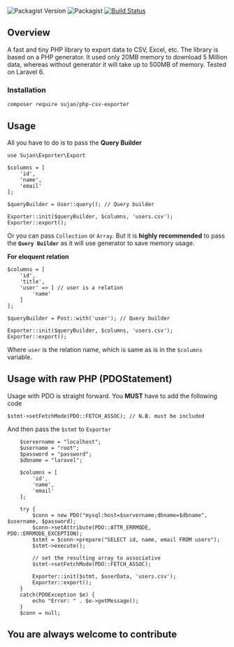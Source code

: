 ![Packagist Version](https://img.shields.io/packagist/v/sujan/php-csv-exporter)
![Packagist](https://img.shields.io/packagist/dt/sujan/php-csv-exporter?color=green)
[![Build Status](https://travis-ci.com/sujancse/php-csv-exporter.svg?branch=master)](https://travis-ci.com/sujancse/php-csv-exporter)

## Overview
A fast and tiny PHP library to export data to CSV, Excel, etc. The library is based on a PHP generator. It used only 20MB memory to download 5 Million data, whereas without generator it will take up to 500MB of memory. Tested on Laravel 6.

### Installation
```$xslt
composer require sujan/php-csv-exporter
```

## Usage
All you have to do is to pass the **Query Builder**


`use Sujan\Exporter\Export
`
```$xslt
$columns = [
    'id',
    'name',
    'email'
];

$queryBuilder = User::query(); // Query builder

Exporter::init($queryBuilder, $columns, 'users.csv');
Exporter::export();
```

Or you can pass `Collection` or `Array`. But it is **highly recommended** to pass the **`Query Builder`** as it will use generator to save memory usage.

**For eloquent relation**
```$xslt
$columns = [
    'id',
    'title',
    'user' => [ // user is a relation
        'name'
    ]
];

$queryBuilder = Post::with('user'); // Query builder

Exporter::init($queryBuilder, $columns, 'users.csv');
Exporter::export();
```

Where `user` is the relation name, which is same as is in the `$columns` variable.

## Usage with raw PHP (PDOStatement)

Usage with PDO is straight forward. You **MUST** have to add the following code
```$xslt
$stmt->setFetchMode(PDO::FETCH_ASSOC); // N.B. must be included
```

And then pass the `$stmt` to `Exporter`
```$xslt
    $servername = "localhost";
    $username = "root";
    $password = "password";
    $dbname = "laravel";

    $columns = [
        'id',
        'name',
        'email'
    ];

    try {
        $conn = new PDO("mysql:host=$servername;dbname=$dbname", $username, $password);
        $conn->setAttribute(PDO::ATTR_ERRMODE, PDO::ERRMODE_EXCEPTION);
        $stmt = $conn->prepare("SELECT id, name, email FROM users");
        $stmt->execute();

        // set the resulting array to associative
        $stmt->setFetchMode(PDO::FETCH_ASSOC);

        Exporter::init($stmt, $userData, 'users.csv');
        Exporter::export();
    }
    catch(PDOException $e) {
        echo "Error: " . $e->getMessage();
    }
    $conn = null;
```

## You are always welcome to contribute
